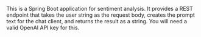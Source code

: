 This is a Spring Boot application for sentiment analysis. 
It provides a REST endpoint that takes the user string as the request body, creates the prompt text for the chat client, and returns the result as a string.
You will need a valid OpenAI API key for this.
